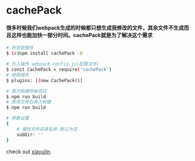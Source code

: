 # cachePack

#### 很多时候我们webpack生成的时候都只想生成我修改的文件，其余文件不生成而且这样也能加快一部分时间。cachePack就是为了解决这个需求

```bash
# 先安装插件
$ (c)npm install cachePack -D

# 引入插件 webpack.config.js(配置文件)
$ const CachePack = require('cachePack')
# 使用插件
$ plugins: [(new CachePack()]

# 首次构建所有项目
$ npm run build
# 修改文件后再次构建
$ npm run build

# 参数设置
{
	# 缓存文件目录名称 默认为空
	subDir: '' 
}

```
check out [xiayulin](https://www.xiayulin.top).
